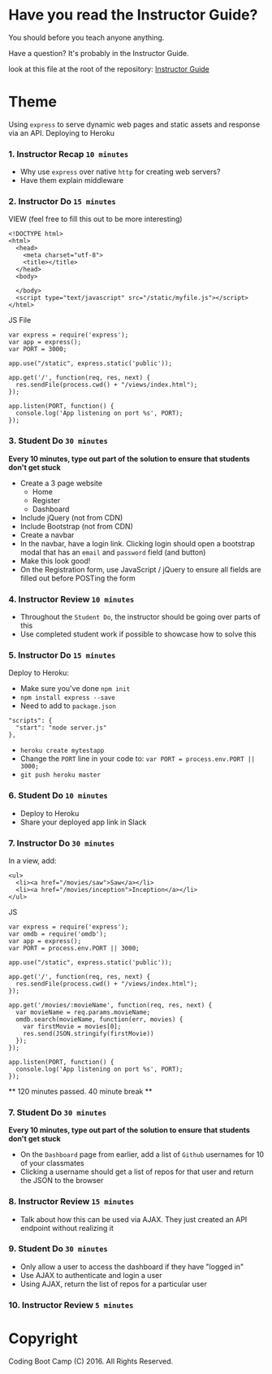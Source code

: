 # Have you read the Instructor Guide?

You should before you teach anyone anything.

Have a question? It's probably in the Instructor Guide.

look at this file at the root of the repository:
[Instructor Guide](https://github.com/RutgersCodingBootcamp/All-Lesson-Plans/blob/master/instructor_guide.md)

# Theme
Using `express` to serve dynamic web pages and static assets and response via an API.
Deploying to Heroku

### 1. Instructor Recap `10 minutes`
* Why use `express` over native `http` for creating web servers?
* Have them explain middleware

### 2. Instructor Do `15 minutes`
VIEW (feel free to fill this out to be more interesting)
```
<!DOCTYPE html>
<html>
  <head>
    <meta charset="utf-8">
    <title></title>
  </head>
  <body>

  </body>
  <script type="text/javascript" src="/static/myfile.js"></script>
</html>
```

JS File
```
var express = require('express');
var app = express();
var PORT = 3000;

app.use("/static", express.static('public'));

app.get('/', function(req, res, next) {
  res.sendFile(process.cwd() + "/views/index.html");
});

app.listen(PORT, function() {
  console.log('App listening on port %s', PORT);
});
```

### 3. Student Do `30 minutes`
**Every 10 minutes, type out part of the solution to ensure that students don't get stuck**
* Create a 3 page website
  * Home
  * Register
  * Dashboard
* Include jQuery (not from CDN)
* Include Bootstrap (not from CDN)
* Create a navbar
* In the navbar, have a login link. Clicking login should open a bootstrap modal that has an `email` and `password` field (and button)
* Make this look good!
* On the Registration form, use JavaScript / jQuery to ensure all fields are filled out before POSTing the form

### 4. Instructor Review `10 minutes`
* Throughout the `Student Do`, the instructor should be going over parts of this
* Use completed student work if possible to showcase how to solve this

### 5. Instructor Do `15 minutes`
Deploy to Heroku:
* Make sure you've done `npm init`
* `npm install express --save`
* Need to add to `package.json`
```
"scripts": {
  "start": "node server.js"
},
```
* `heroku create mytestapp`
* Change the `PORT` line in your code to: `var PORT = process.env.PORT || 3000;`
* `git push heroku master`

### 6. Student Do `10 minutes`
* Deploy to Heroku
* Share your deployed app link in Slack

### 7. Instructor Do `30 minutes`
In a view, add:
```
<ul>
  <li><a href="/movies/saw">Saw</a></li>
  <li><a href="/movies/inception">Inception</a></li>
</ul>
```
JS
```
var express = require('express');
var omdb = require('omdb');
var app = express();
var PORT = process.env.PORT || 3000;

app.use("/static", express.static('public'));

app.get('/', function(req, res, next) {
  res.sendFile(process.cwd() + "/views/index.html");
});

app.get('/movies/:movieName', function(req, res, next) {
  var movieName = req.params.movieName;
  omdb.search(movieName, function(err, movies) {
    var firstMovie = movies[0];
    res.send(JSON.stringify(firstMovie))
  });
});

app.listen(PORT, function() {
  console.log('App listening on port %s', PORT);
});
```

** 120 minutes passed. 40 minute break **

### 7. Student Do `30 minutes`
**Every 10 minutes, type out part of the solution to ensure that students don't get stuck**

* On the `Dashboard` page from earlier, add a list of `Github` usernames for 10 of your classmates
* Clicking a username should get a list of repos for that user and return the JSON to the browser

### 8. Instructor Review `15 minutes`
* Talk about how this can be used via AJAX. They just created an API endpoint without realizing it


### 9. Student Do `30 minutes`
* Only allow a user to access the dashboard if they have "logged in"
* Use AJAX to authenticate and login a user
* Using AJAX, return the list of repos for a particular user


### 10. Instructor Review `5 minutes`

# Copyright
Coding Boot Camp (C) 2016. All Rights Reserved.

